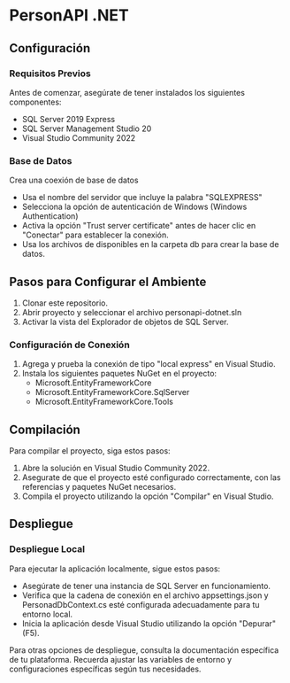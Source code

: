 # PersonAPI .NET

## Configuración

### Requisitos Previos

Antes de comenzar, asegúrate de tener instalados los siguientes componentes:

- SQL Server 2019 Express
- SQL Server Management Studio 20
- Visual Studio Community 2022

### Base de Datos

Crea una coexión de base de datos
- Usa el nombre del servidor que incluye la palabra "SQLEXPRESS"
- Selecciona la opción de autenticación de Windows (Windows Authentication)
- Activa la opción "Trust server certificate" antes de hacer clic en "Conectar" para establecer la conexión. 
- Usa los archivos de disponibles en la carpeta db para crear la base de datos.

## Pasos para Configurar el Ambiente

1. Clonar este repositorio.
2. Abrir proyecto y seleccionar el archivo personapi-dotnet.sln
3. Activar la vista del Explorador de objetos de SQL Server.

### Configuración de Conexión

1. Agrega y prueba la conexión de tipo "local express" en Visual Studio.
2. Instala los siguientes paquetes NuGet en el proyecto:
   - Microsoft.EntityFrameworkCore
   - Microsoft.EntityFrameworkCore.SqlServer
   - Microsoft.EntityFrameworkCore.Tools

## Compilación

Para compilar el proyecto, siga estos pasos:

1. Abre la solución en Visual Studio Community 2022.
2. Asegurate de que el proyecto esté configurado correctamente, con las referencias y paquetes NuGet necesarios.
3. Compila el proyecto utilizando la opción "Compilar" en Visual Studio.

## Despliegue

### Despliegue Local

Para ejecutar la aplicación localmente, sigue estos pasos:
- Asegúrate de tener una instancia de SQL Server en funcionamiento.
- Verifica que la cadena de conexión en el archivo appsettings.json y PersonadDbContext.cs esté configurada adecuadamente para tu entorno local.
- Inicia la aplicación desde Visual Studio utilizando la opción "Depurar" (F5).

Para otras opciones de despliegue, consulta la documentación específica de tu plataforma. Recuerda ajustar las variables de entorno y configuraciones específicas según tus necesidades.
